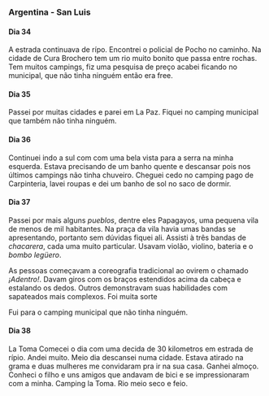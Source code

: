 

### Argentina - San Luis

#### Dia 34

A estrada continuava de rípo.
Encontrei o policial de Pocho no caminho.
Na cidade de Cura Brochero tem um rio muito bonito que passa entre rochas.
Tem muitos campings, fiz uma pesquisa de preço acabei ficando no municipal, que não tinha ninguém então era free.

#### Dia 35

Passei por muitas cidades e parei em La Paz.
Fiquei no camping municipal que também não tinha ninguém.

#### Dia 36

Continuei indo a sul com com uma bela vista para a serra na minha esquerda.
Estava precisando de um banho quente e descansar pois nos últimos campings não tinha chuveiro.
Cheguei cedo no camping pago de Carpinteria, lavei roupas e dei um banho de sol no saco de dormir.

#### Dia 37

Passei por mais alguns *pueblos*, dentre eles Papagayos, uma pequena vila de menos de mil habitantes.
Na praça da vila havia umas bandas se apresentando, portanto sem dúvidas fiquei ali.
Assisti à três bandas de *chacarera*, cada uma muito particular.
Usavam violão, violino, bateria e o *bombo legüero*.

As pessoas começavam a coreografia tradicional ao ovirem o chamado *¡Adentro!*.
Davam giros com os braços estendidos acima da cabeça e estalando os dedos.
Outros demonstravam suas habilidades com sapateados mais complexos.
Foi muita sorte 

Fui para o camping municipal que não tinha ninguém.

#### Dia 38

La Toma
Comecei o dia com uma decida de 30 kilometros em estrada de rípio. Andei muito.
Meio dia descansei numa cidade.
Estava atirado na grama e duas mulheres me convidaram pra ir na sua casa.
Ganhei almoço. Conheci o filho e uns amigos que andavam de bici e se impressionaram com a minha.
Camping la Toma. Rio meio seco e feio.